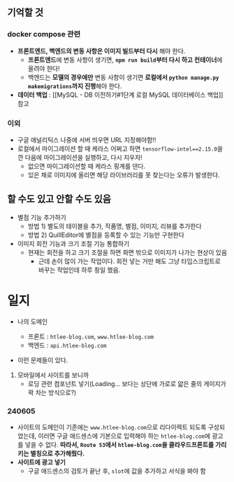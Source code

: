 ## 기억할 것
### docker compose 관련
- **프론트엔드, 백엔드의 변동 사항은 이미지 빌드부터 다시** 해야 한다.
	- **프론트엔드**에 변동 사항이 생기면, **`npm run build`부터 다시 하고 컨테이너**에 올려야 한다!
	- 백엔드는 **모델의 경우에만** 변동 사항이 생기면 **로컬에서 `python manage.py makemigrations`까지 진행**해야 한다.
- **데이터 백업** : [[MySQL - DB 이전하기#1단계 로컬 MySQL 데이터베이스 백업]] 참고

### 이외
- 구글 애널리틱스 나중에 서버 띄우면 URL 지정해야함!!
- 로컬에서 마이그레이션 할 때 케라스 어쩌고 하면 `tensorflow-intel==2.15.0`을 깐 다음에 마이그레이션을 실행하고, 다시 지우자!
	- 없으면 마이그레이션할 때 케라스 핑계를 댄다. 
	- 있은 채로 이미지에 올리면 해당 라이브러리를 못 찾는다는 오류가 발생한다.
## 할 수도 있고 안할 수도 있음
- 별점 기능 추가하기
	- 방법 1) 별도의 테이블을 추가, 작품명, 별점, 이미지, 리뷰를 추가한다
	- 방법 2) QuillEditor에 별점을 등록할 수 있는 기능만 구현한다
- 이미지 회전 기능과 크기 조절 기능 통합하기
	- 현재는 회전을 하고 크기 조절을 하면 화면 밖으로 이미지가 나가는 현상이 있음
		- 근데 손이 많이 가는 작업이다. 회전 넣는 거만 해도 그냥 타입스크립트로 바꾸는 작업인데 하루 죙일 했음.

# 일지
- 나의 도메인
	- 프론트 : `htlee-blog.com`, `www.htlee-blog.com`
	- 백엔드 : `api.htlee-blog.com`


- 이런 문제들이 있다.
1. 모바일에서 사이트를 보니까
	- 로딩 관련 컴포넌트 넣기(Loading... 보다는 상단에 가로로 얇은 줄의 게이지가 꽉 차는 방식으로?)

### 240605
- 사이트의 도메인이 기존에는 `www.htlee-blog.com`으로 리다이렉트 되도록 구성되었는데, 이러면 구글 애드센스에 기본으로 입력해야 하는 `htlee-blog.com`에 광고를 넣을 수 없다. **따라서, `Route 53`에서 `htlee-blog.com`을 클라우드프론트를 가리키는 별칭으로 추가해줬다.**
- **사이트에 광고 넣기**
	- 구글 애드센스의 검토가 끝난 후, `slot`에 값을 추가하고 서식을 봐야 함